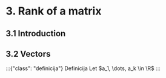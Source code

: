 # 3. Rank of a matrix

## 3.1 Introduction

## 3.2 Vectors
:::{"class": "definicija"} Definicija
Let $a_1, \dots, a_k \in \R$
:::
